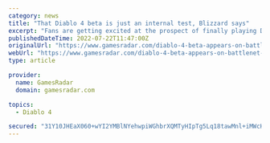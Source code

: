 ```yaml
---
category: news
title: "That Diablo 4 beta is just an internal test, Blizzard says"
excerpt: "Fans are getting excited at the prospect of finally playing Diablo 4 now that the beta has appeared on the Battle.net launcher. Last month's Xbox and Bethesda showcase revealed Diablo 4 is set to ..."
publishedDateTime: 2022-07-22T11:47:00Z
originalUrl: "https://www.gamesradar.com/diablo-4-beta-appears-on-battlenet-launcher-exciting-fans/"
webUrl: "https://www.gamesradar.com/diablo-4-beta-appears-on-battlenet-launcher-exciting-fans/"
type: article

provider:
  name: GamesRadar
  domain: gamesradar.com

topics:
  - Diablo 4

secured: "31Y10JHEaX060+wYI2YMBlNYehwpiWGhbrXQMTyHIpTg5Lq18tawMnl+iMWcHrN5q5fcbksCQxxynMQwXKqgnQCsLTyA/vJcHEzH4SYW30vHFxt7TcH+zW1VOMjAHKDNVjOCpfAoFo0tSHWdf5t3n1yC4eYnEBIx//EwFSsmhmVk4QE5Hd0jqdUBV0YVrd0QcoPjZgoAQIQNa0HpBUdc0oLvz9EpNwdeSCN8qx5d94YCBxHsA4nlhIw5KCe/Sx3+6P5C6OBoS+ccDV2LgQgfZmcD1sGdxpG0OVS2TSm+NCagvG+r5haujJhHrZmxwY8r4L0F6/eiCredPggnJfliG0t0JHZBLRuk+MEoFSEPQbk=;ApRZijyH4B5dePBDQW0now=="
---
```


